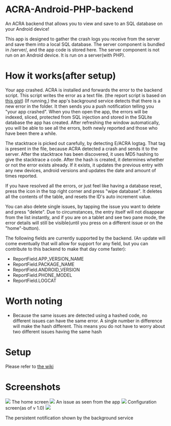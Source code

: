# ACRA-Android-PHP-backend
An ACRA backend that allows you to view and save to an SQL database on your Android device!

This app is designed to gather the crash logs you receive from the server and save them into a local SQL database. The server component is bundled in /server/, and the app code is stored here. The server component is not run on an Android device. It is run on a server(with PHP).

# How it works(after setup)

Your app crashed. ACRA is installed and forwards the error to the backend script. This script writes the error as a text file. (the report script is based on [this gist](https://gist.github.com/KevinGaudin/5560305)) (If running,) the app's background service detects that there is a new error in the folder. It then sends you a push notification telling you "your app crashed". When you then open the app, the errors will be indexed, sliced, protected from SQL injection and stored in the SQLite database the app has created. After refreshing the window automatically, you will be able to see all the errors, both newly reported and those who have been there a while.

The stacktrace is picked out carefully, by detecting E/ACRA logtag. That tag is present in the file, because ACRA detected a crash and sends it to the server. After the stacktrace has been discovered, it uses MD5 hashing to give the stacktrace a code. After the hash is created, it determines whether or not the error exists already. If it exists, it updates the previous entry with any new devices, android versions and updates the date and amount of times reported. 

If you have resolved all the errors, or just feel like having a database reset, press the icon in the top right corner and press "wipe database". It deletes all the contents of the table, and resets the ID's auto increment value. 

You can also delete single issues, by tapping the issue you want to delete and press "delete". Due to circumstances, the entry itself will not disappear from the list instantly, and if you are on a tablet and see two pane mode, the error details will still be visible(until you press on a different issue or on the "home"-button). 

The following fields are currently supported by the backend. (An update will come eventually that will allow for support for any field, but you can contribute to this backend to make that day come faster):

* ReportField.APP_VERSION_NAME
* ReportField.PACKAGE_NAME
* ReportField.ANDROID_VERSION
* ReportField.PHONE_MODEL
* ReportField.LOGCAT

# Worth noting

* Because the same issues are detected using a hashed code, no different issues can have the same error. A single number in difference will make the hash different. This means you do not have to worry about two different issues having the same hash

# Setup

Please refer to [the wiki](https://github.com/GamersCave/ACRA-Android-PHP-backend/wiki/Setup)

# Screenshots


<img src="https://raw.githubusercontent.com/GamersCave/ACRA-Android-PHP-backend/master/img/device-2017-04-12-175310.png">
The home screen
<img src="https://raw.githubusercontent.com/GamersCave/ACRA-Android-PHP-backend/master/img/device-2017-04-12-175108.png">
An issue as seen from the app
<img src="https://raw.githubusercontent.com/GamersCave/ACRA-Android-PHP-backend/master/img/device-2017-04-12-175219.png">
Configuration screen(as of v 1.0)
<img src="https://raw.githubusercontent.com/GamersCave/ACRA-Android-PHP-backend/master/img/device-2017-04-12-175422.png">

The persistent notification shown by the background service
